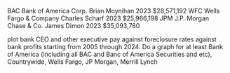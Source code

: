 BAC	Bank of America Corp.	Brian Moynihan	2023	$28,571,192
WFC	Wells Fargo & Company	Charles Scharf	2023	$25,966,198
JPM	J.P. Morgan Chase & Co.	James Dimon	2023	$35,093,780




plot bank CEO and other executive pay against foreclosure rates against bank profits starting from 2005 through 2024. Do a graph for at least Bank of America (including all BAC and Banc of America Securities and etc), Countrywide, Wells Fargo, JP Morgan, Merrill Lynch




